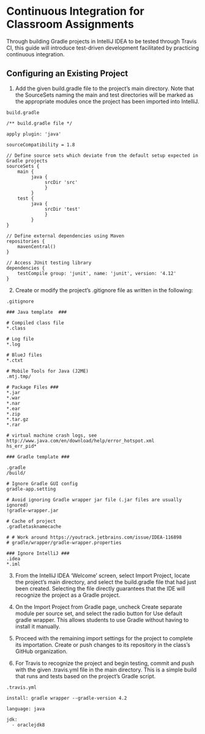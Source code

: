# Continuous Integration for Classroom Assignments
Through building Gradle projects in IntelliJ IDEA to be tested through Travis CI, this guide will introduce test-driven development facilitated by practicing continuous integration.
## Configuring an Existing Project
1. Add the given build.gradle file to the project’s main directory. Note that the SourceSets naming the main and test directories will be marked as the appropriate modules once the project has been imported into IntelliJ.

`build.gradle`
```
/** build.gradle file */

apply plugin: 'java'

sourceCompatibility = 1.8

// Define source sets which deviate from the default setup expected in Gradle projects
sourceSets {
    main {
         java {
              srcDir 'src'
              }
         }
    test {
         java {
              srcDir 'test'
              }
         }
}

// Define external dependencies using Maven
repositories {
    mavenCentral()
}

// Access JUnit testing library
dependencies {
    testCompile group: 'junit', name: 'junit', version: '4.12'
}
```

2. Create or modify the project’s .gitignore file as written in the following:

`.gitignore`
```
### Java template  ###

# Compiled class file
*.class

# Log file
*.log

# BlueJ files
*.ctxt

# Mobile Tools for Java (J2ME)
.mtj.tmp/

# Package Files ###
*.jar
*.war
*.nar
*.ear
*.zip
*.tar.gz
*.rar

# virtual machine crash logs, see http://www.java.com/en/download/help/error_hotspot.xml
hs_err_pid*

### Gradle template ###

.gradle
/build/

# Ignore Gradle GUI config
gradle-app.setting

# Avoid ignoring Gradle wrapper jar file (.jar files are usually ignored)
!gradle-wrapper.jar

# Cache of project
.gradletasknamecache

# # Work around https://youtrack.jetbrains.com/issue/IDEA-116898
# gradle/wrapper/gradle-wrapper.properties

### Ignore IntelliJ ###
.idea
*.iml
```

3. From the IntelliJ IDEA ‘Welcome’ screen, select Import Project, locate the project’s main directory, and select the build.gradle file that had just been created. Selecting the file directly guarantees that the IDE will recognize the project as a Gradle project.

4. On the Import Project from Gradle page, uncheck Create separate module per source set, and select the radio button for Use default gradle wrapper. This allows students to use Gradle without having to install it manually.

5. Proceed with the remaining import settings for the project to complete its importation. Create or push changes to its repository in the class’s GitHub organization.

6. For Travis to recognize the project and begin testing, commit and push with the given .travis.yml file in the main directory. This is a simple build that runs and tests based on the project’s Gradle script.

`.travis.yml`
```
install: gradle wrapper --gradle-version 4.2

language: java

jdk:
  - oraclejdk8
```
